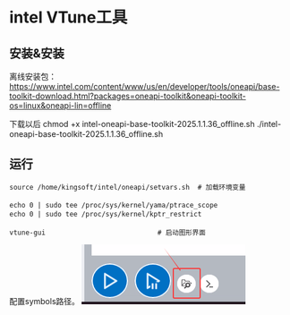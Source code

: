 # intel VTune工具

## 安装&安装
离线安装包：https://www.intel.com/content/www/us/en/developer/tools/oneapi/base-toolkit-download.html?packages=oneapi-toolkit&oneapi-toolkit-os=linux&oneapi-lin=offline

下载以后
chmod +x intel-oneapi-base-toolkit-2025.1.1.36_offline.sh
./intel-oneapi-base-toolkit-2025.1.1.36_offline.sh

## 运行
```shell
source /home/kingsoft/intel/oneapi/setvars.sh  # 加载环境变量

echo 0 | sudo tee /proc/sys/kernel/yama/ptrace_scope
echo 0 | sudo tee /proc/sys/kernel/kptr_restrict

vtune-gui                            # 启动图形界面
```

配置symbols路径。
![picture 0](../images/30d6c4a2ee74b32aa3df6fc56328cd7923e20094579ceaf5cae94a9db439820a.png)  
